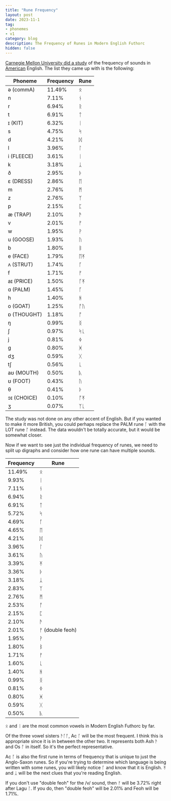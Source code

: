 ```yaml
---
title: "Rune Frequency"
layout: post
date: 2023-11-1
tag:
- phonemes
- v1
category: blog
description: The Frequency of Runes in Modern English Futhorc
hidden: false
---
```


[Carnegie Mellon University did a study](https://thelanguagenerds.com/2019/most-common-sounds-in-spoken-english/) of the frequency of sounds in [American](https://en.wikipedia.org/wiki/General_American_English) English. The list they came up with is the following:


| Phoneme     | Frequency | Rune |
| ----------- | --------- | ---- |
| ə (commA)   | 11.49% | ᛟ |
| n           | 7.11%  | ᚾ |
| r           | 6.94%  | ᚱ |
| t           | 6.91%  | ᛏ |
| ɪ (KIT)     | 6.32%  | ᛁ |
| s           | 4.75%  | ᛋ |
| d           | 4.21%  | ᛞ |
| l           | 3.96%  | ᛚ |
| i (FLEECE)  | 3.61%  | ᛁ |
| k           | 3.18%  | ᛣ |
| ð           | 2.95%  | ᚦ |
| ɛ (DRESS)   | 2.86%  | ᛖ |
| m           | 2.76%  | ᛗ |
| z           | 2.76%  | ᛉ |
| p           | 2.15%  | ᛈ |
| æ (TRAP)    | 2.10%  | ᚫ |
| v           | 2.01%  | ᚠ |
| w           | 1.95%  | ᚹ |
| u (GOOSE)   | 1.93%  | ᚢ |
| b           | 1.80%  | ᛒ |
| e (FACE)    | 1.79%  | ᛖᛡ |
| ʌ (STRUT)   | 1.74%  | ᚪ |
| f           | 1.71%  | ᚠ |
| aɪ (PRICE)  | 1.50%  | ᚪᛡ |
| ɑ (PALM)    | 1.45%  | ᚪ |
| h           | 1.40%  | ᚻ |
| o (GOAT)    | 1.25%  | ᚩᚢ |
| ɒ (THOUGHT) | 1.18%  | ᚩ |
| ŋ           | 0.99%  | ᛝ |
| ʃ           | 0.97%  | ᛋᚳ |
| j           | 0.81%  | ᛄ |
| g           | 0.80%  | ᚸ |
| dʒ          | 0.59%  | ᚷ |
| tʃ          | 0.56%  | ᚳ |
| aʊ (MOUTH)  | 0.50%  | ᚣ |
| ʊ (FOOT)    | 0.43%  | ᚢ |
| θ           | 0.41%  | ᚦ |
| ɔɪ (CHOICE) | 0.10%  | ᚩᛡ |
| ʒ           | 0.07%  | ᛉᚳ |

The study was not done on any other accent of English. But if you wanted to make it more British, you could perhaps replace the PALM rune ᚪ with the LOT rune ᚩ instead. The data wouldn't be totally accurate, but it would be somewhat closer.

Now if we want to see just the individual frequency of runes, we need to split up digraphs and consider how one rune can have multiple sounds.

| Frequency | Rune |
| --------- | ---- |
| 11.49% | ᛟ |
| 9.93%  | ᛁ |
| 7.11%  | ᚾ |
| 6.94%  | ᚱ |
| 6.91%  | ᛏ |
| 5.72%  | ᛋ |
| 4.69%  | ᚪ |
| 4.65%  | ᛖ |
| 4.21%  | ᛞ |
| 3.96%  | ᛚ |
| 3.61%  | ᚢ |
| 3.39%  | ᛡ |
| 3.36%  | ᚦ |
| 3.18%  | ᛣ |
| 2.83%  | ᛉ |
| 2.76%  | ᛗ |
| 2.53%  | ᚩ |
| 2.15%  | ᛈ |
| 2.10%  | ᚫ |
| 2.01%  | ᚠ (double feoh) |
| 1.95%  | ᚹ |
| 1.80%  | ᛒ |
| 1.71%  | ᚠ |
| 1.60%  | ᚳ |
| 1.40%  | ᚻ |
| 0.99%  | ᛝ |
| 0.81%  | ᛄ |
| 0.80%  | ᚸ |
| 0.59%  | ᚷ |
| 0.50%  | ᚣ |

ᛟ and ᛁ are the most common vowels in Modern English Futhorc by far. 

Of the three vowel sisters ᚫᚪᚩ, Ac ᚪ will be the most frequent. I think this is appropriate since it is in between the other two. It represents both Ash ᚫ and Os ᚩ in itself. So it's the perfect representative. 

Ac ᚪ is also the first rune in terms of frequency that is unique to just the Anglo-Saxon runes. So if you're trying to determine which language is being written with some runes, you will likely notice ᚪ and know that it is English. ᛡ and ᛣ will be the next clues that you're reading English.

If you don't use "double feoh" for the /v/ sound, then ᚠ will be 3.72% right after Lagu ᛚ. If you do, then "double feoh" will be 2.01% and Feoh will be 1.71%.
